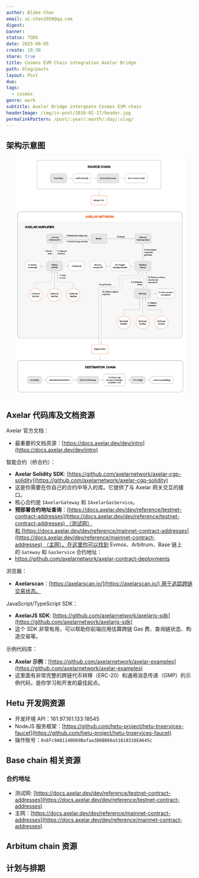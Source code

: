 ```yaml
---
author: Blake Chan
email: ai-chen2050@qq.com
digest: 
banner: 
status: TODO
date: 2025-09-05
create: 10:30
share: true
title: Cosmos EVM Chain integration Axelar Bridge
path: blog/posts
layout: Post
due: 
tags: 
  - cosmos
genre: work
subtitle: Axelar Bridge intergeate Cosmos EVM chain
headerImage: /img/in-post/2018-02-17/header.jpg
permalinkPattern: /post/:year/:month/:day/:slug/
---
```


## 架构示意图

![axelar-amplifier](../.vuepress/public/img/in-post/axelar-amplifier.png)

## Axelar 代码库及文档资源

Axelar 官方文档：
- 最重要的文档资源：[https://docs.axelar.dev/dev/intro](https://docs.axelar.dev/dev/intro)

智能合约（桥合约）：
- **Axelar Solidity SDK**: [https://github.com/axelarnetwork/axelar-cgp-solidity](https://github.com/axelarnetwork/axelar-cgp-solidity)
- 这是你需要在你自己的合约中导入的库。它提供了与 Axelar 网关交互的接口。
- 核心合约是 `IAxelarGateway` 和 `IAxelarGasService`。
- **预部署合约地址查询**：[https://docs.axelar.dev/dev/reference/testnet-contract-addresses](https://docs.axelar.dev/dev/reference/testnet-contract-addresses) （测试网）和 [https://docs.axelar.dev/dev/reference/mainnet-contract-addresses](https://docs.axelar.dev/dev/reference/mainnet-contract-addresses) （主网）。在这里你可以找到 Evmos、Arbitrum、Base 链上的 `Gateway` 和 `GasService` 合约地址：
- https://github.com/axelarnetwork/axelar-contract-deployments

浏览器：
- **Axelarscan**：[https://axelarscan.io/](https://axelarscan.io/) 用于追踪跨链交易状态。

JavaScript/TypeScript SDK：
 - **AxelarJS SDK**: [https://github.com/axelarnetwork/axelarjs-sdk](https://github.com/axelarnetwork/axelarjs-sdk)
 - 这个 SDK 非常有用，可以帮助你前端应用估算跨链 Gas 费、查询链状态、构造交易等。

示例代码库：
- **Axelar 示例**：[https://github.com/axelarnetwork/axelar-examples](https://github.com/axelarnetwork/axelar-examples)
- 这里面有非常完整的跨链代币转移（ERC-20）和通用消息传递（GMP）的示例代码，是你学习和开发的最佳起点。

## Hetu 开发网资源

- 开发环境 API：161.97.161.133:18545  
- NodeJS 服务框架：[https://github.com/hetu-project/hetu-tnservices-faucet](https://github.com/hetu-project/hetu-tnservices-faucet)
- 操作账号：`0xEFc9A81140D69Bafaa3D6B866a51818318EA645c`

## Base chain 相关资源

### 合约地址

- 测试网: [https://docs.axelar.dev/dev/reference/testnet-contract-addresses](https://docs.axelar.dev/dev/reference/testnet-contract-addresses)
- 主网：[https://docs.axelar.dev/dev/reference/mainnet-contract-addresses](https://docs.axelar.dev/dev/reference/mainnet-contract-addresses)

## Arbitum chain 资源


## 计划与排期
